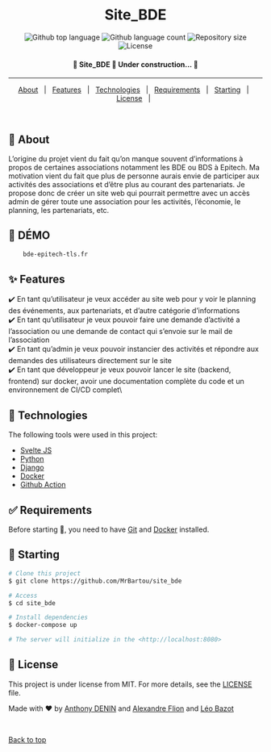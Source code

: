 <h1 align="center">Site_BDE</h1>

<p align="center">
    <img alt="Github top language" src="https://img.shields.io/github/languages/top/MrBartou/site_bde?color=56BEB8">
    <img alt="Github language count" src="https://img.shields.io/github/languages/count/MrBartou/site_bde?color=56BEB8">
    <img alt="Repository size" src="https://img.shields.io/github/repo-size/MrBartou/site_bde?color=56BEB8">
    <img alt="License" src="https://img.shields.io/github/license/MrBartou/site_bde?color=56BEB8">
</p>
<!-- Status -->

<h4 align="center">🚧  Site_BDE 🚀 Under construction...  🚧</h4>
<hr>

<p align="center">
    <a href="#dart-about">About</a> &#xa0; | &#xa0;
    <a href="#sparkles-features">Features</a> &#xa0; | &#xa0;
    <a href="#rocket-technologies">Technologies</a> &#xa0; | &#xa0;
    <a href="#white_check_mark-requirements">Requirements</a> &#xa0; | &#xa0;
    <a href="#checkered_flag-starting">Starting</a> &#xa0; | &#xa0;
    <a href="#memo-license">License</a> &#xa0; | &#xa0;
</p>

<br>

## :dart: About ##

L’origine du projet vient du fait qu’on manque souvent d’informations à propos de certaines associations notamment les BDE ou BDS à Epitech.
Ma motivation vient du fait que plus de personne aurais envie de participer aux activités des associations et d’être plus au courant des partenariats. 
Je propose donc de créer un site web qui pourrait permettre avec un accès admin de gérer toute une association pour les activités, l’économie, le planning, les partenariats, etc.

## :dart: DÉMO ##

```bash
    bde-epitech-tls.fr
```

## :sparkles: Features ##

:heavy_check_mark: En tant qu’utilisateur je veux accéder au site web pour y voir le planning des événements, aux partenariats, et d’autre catégorie d’informations\
:heavy_check_mark: En tant qu’utilisateur je veux pouvoir faire une demande d’activité a l’association ou une demande de contact qui s’envoie sur le mail de l’association\
:heavy_check_mark: En tant qu’admin je veux pouvoir instancier des activités et répondre aux demandes des utilisateurs directement sur le site\
:heavy_check_mark: En tant que développeur je veux pouvoir lancer le site (backend, frontend) sur docker, avoir une documentation complète du code et un environnement de CI/CD complet\


## :rocket: Technologies ##

The following tools were used in this project:

- [Svelte JS](https://svelte.dev)
- [Python](https://www.python.org)
- [Django](https://www.djangoproject.com)
- [Docker](https://www.docker.com)
- [Github Action](https://github.com/features/actions)

## :white_check_mark: Requirements ##

Before starting :checkered_flag:, you need to have [Git](https://git-scm.com) and [Docker](https://www.docker.com) installed.

## :checkered_flag: Starting ##

```bash
# Clone this project
$ git clone https://github.com/MrBartou/site_bde

# Access
$ cd site_bde

# Install dependencies
$ docker-compose up

# The server will initialize in the <http://localhost:8080>
```

## :memo: License ##

This project is under license from MIT. For more details, see the [LICENSE](LICENSE.md) file.


Made with :heart: by <a href="https://github.com/MrBartou" target="_blank">Anthony DENIN</a> 
and <a href="https://github.com/huntears" target="_blank">Alexandre Flion</a> and 
<a href="https://github.com/Leo-Bazot" target="_blank">Léo Bazot</a>

&#xa0;

<a href="#top">Back to top</a>
